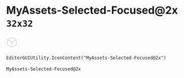 # MyAssets-Selected-Focused@2x `32x32`
<img src="/img/MyAssets-Selected-Focused@2x.png" width=32 height=32>

``` CSharp
EditorGUIUtility.IconContent("MyAssets-Selected-Focused@2x")
```
```
MyAssets-Selected-Focused@2x
```
